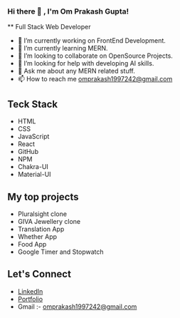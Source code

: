 ### Hi there 👋 , I'm Om Prakash Gupta!

<!-- 
**Omgupta12/Omgupta12** is a ✨ _special_ ✨ repository because its `README.md` (this file) appears on your GitHub profile. -->
** Full Stack Web Developer

- 🔭 I’m currently working on FrontEnd Development.
- 🌱 I’m currently learning MERN.
- 👯 I’m looking to collaborate on OpenSource Projects.
- 🤔 I’m looking for help with developing AI skills.
- 💬 Ask me about any MERN related stuff.
- 📫 How to reach me omprakash1997242@gmail.com

## Teck Stack
- HTML
- CSS
- JavaScript 
- React
- GitHub
- NPM
- Chakra-UI
- Material-UI

## My top projects
- Pluralsight clone
- GIVA Jewellery clone
- Translation App
- Whether App
- Food App
- Google Timer and Stopwatch

## Let's Connect 
- <a href="https://www.linkedin.com/in/om-prakash-gupta-43885b1b7/ target=_blank" >LinkedIn </a>
- <a href="https://my-portfolio-ashen-one.vercel.app/" >Portfolio </a>
- Gmail :- omprakash1997242@gmail.com
